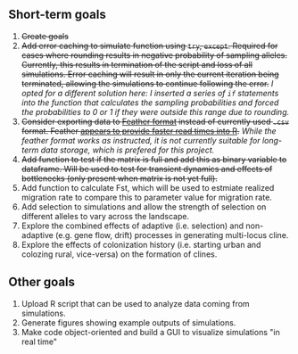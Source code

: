 ## Short-term goals

1. ~~Create goals~~
2. ~~Add error caching to simulate function using `try`, `except`. Required for cases where rounding results in negative probability of sampling alleles. Currently, this results in termination of the script and loss of all simulations. Error caching will result in only the current iteration being terminated, allowing the simulations to continue following the error.~~ *I opted for a different solution here: I inserted a series of `if` statements into the function that calculates the sampling probabilities and forced the probabilities to 0 or 1 if they were outside this range due to rounding.*
3. ~~Consider exporting data to [Feather format](http://blog.cloudera.com/blog/2016/03/feather-a-fast-on-disk-format-for-data-frames-for-r-and-python-powered-by-apache-arrow/) instead of currently used `.csv` format. Feather [appears to provide faster read times into R](https://blog.dominodatalab.com/the-r-data-i-o-shootout/).~~ *While the feather format works as instructed, it is not currently suitable for long-term data storage, which is prefered for this project.*
4. ~~Add function to test if the matrix is full and add this as binary variable to dataframe. Will be used to test for transient dynamics and effects of bottlenecks (only present when matrix is not yet full).~~
5. Add function to calculate Fst, which will be used to estmiate realized migration rate to compare this to parameter value for migration rate.
6. Add selection to simulations and allow the strength of selection on different alleles to vary across the landscape.
7. Explore the combined effects of adaptive (i.e. selection) and non-adaptive (e.g. gene flow, drift) processes in generating multi-locus cline.
8. Explore the effects of colonization history (i.e. starting urban and colozing rural, vice-versa) on the formation of clines.

## Other goals

1. Upload R script that can be used to analyze data coming from simulations.
2. Generate figures showing example outputs of simulations.
3. Make code object-oriented and build a GUI to visualize simulations "in real time"


